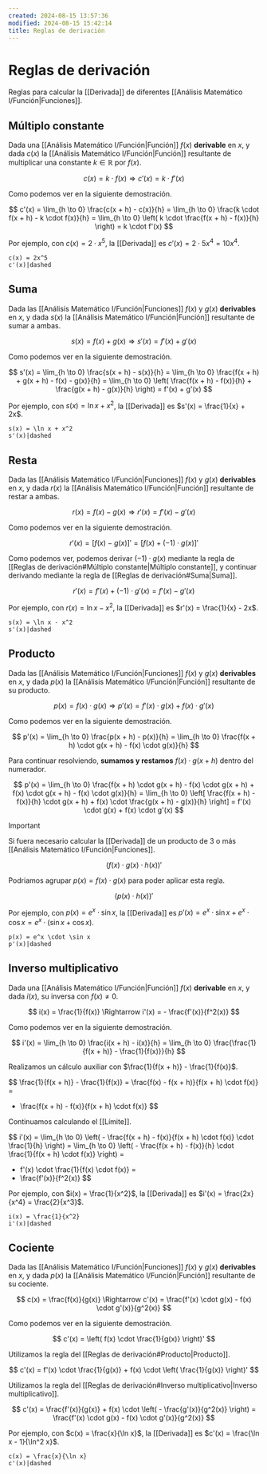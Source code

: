 ```yaml
---
created: 2024-08-15 13:57:36
modified: 2024-08-15 15:42:14
title: Reglas de derivación
---
```


# Reglas de derivación

Reglas para calcular la [[Derivada]] de diferentes [[Análisis Matemático I/Función|Funciones]].

## Múltiplo constante

Dada una [[Análisis Matemático I/Función|Función]] $f(x)$ **derivable** en $x$, y dada $c(x)$ la [[Análisis Matemático I/Función|Función]] resultante de multiplicar una constante $k \in \mathbb{R}$ por $f(x)$.

$$
c(x) = k \cdot f(x) \Rightarrow c'(x) = k \cdot f'(x)
$$

Como podemos ver en la siguiente demostración.

$$
c'(x) =
\lim_{h \to 0} \frac{c(x + h) - c(x)}{h} =
\lim_{h \to 0} \frac{k \cdot f(x + h) - k \cdot f(x)}{h} =
\lim_{h \to 0} \left( k \cdot \frac{f(x + h) - f(x)}{h} \right) =
k \cdot f'(x)
$$

Por ejemplo, con $c(x) = 2 \cdot x^5$, la [[Derivada]] es $c'(x) = 2 \cdot 5x^4 = 10x^4$.

```desmos-graph
c(x) = 2x^5
c'(x)|dashed
```

## Suma

Dada las [[Análisis Matemático I/Función|Funciones]] $f(x)$ y $g(x)$ **derivables** en $x$, y dada $s(x)$ la [[Análisis Matemático I/Función|Función]] resultante de sumar a ambas.

$$
s(x) = f(x) + g(x) \Rightarrow s'(x) = f'(x) + g'(x)
$$

Como podemos ver en la siguiente demostración.

$$
s'(x) =
\lim_{h \to 0} \frac{s(x + h) - s(x)}{h} =
\lim_{h \to 0} \frac{f(x + h) + g(x + h) - f(x) - g(x)}{h} =
\lim_{h \to 0} \left( \frac{f(x + h) - f(x)}{h} + \frac{g(x + h) - g(x)}{h} \right) =
f'(x) + g'(x)
$$

Por ejemplo, con $s(x) = \ln x + x^2$, la [[Derivada]] es $s'(x) = \frac{1}{x} + 2x$.

```desmos-graph
s(x) = \ln x + x^2
s'(x)|dashed
```

## Resta

Dada las [[Análisis Matemático I/Función|Funciones]] $f(x)$ y $g(x)$ **derivables** en $x$, y dada $r(x)$ la [[Análisis Matemático I/Función|Función]] resultante de restar a ambas.

$$
r(x) = f(x) - g(x) \Rightarrow r'(x) = f'(x) - g'(x)
$$

Como podemos ver en la siguiente demostración.

$$
r'(x) =
\left[ f(x) - g(x) \right]' =
\left[ f(x) + (-1) \cdot g(x) \right]'
$$

Como podemos ver, podemos derivar $(-1) \cdot g(x)$ mediante la regla de [[Reglas de derivación#Múltiplo constante|Múltiplo constante]], y continuar derivando mediante la regla de [[Reglas de derivación#Suma|Suma]].

$$
r'(x) =
f'(x) + (-1) \cdot g'(x) =
f'(x) - g'(x)
$$

Por ejemplo, con $r(x) = \ln x - x^2$, la [[Derivada]] es $r'(x) = \frac{1}{x} - 2x$.

```desmos-graph
s(x) = \ln x - x^2
s'(x)|dashed
```

## Producto

Dada las [[Análisis Matemático I/Función|Funciones]] $f(x)$ y $g(x)$ **derivables** en $x$, y dada $p(x)$ la [[Análisis Matemático I/Función|Función]] resultante de su producto.

$$
p(x) = f(x) \cdot g(x) \Rightarrow p'(x) = f'(x) \cdot g(x) + f(x) \cdot g'(x)
$$

Como podemos ver en la siguiente demostración.

$$
p'(x) =
\lim_{h \to 0} \frac{p(x + h) - p(x)}{h} =
\lim_{h \to 0} \frac{f(x + h) \cdot g(x + h) - f(x) \cdot g(x)}{h}
$$

Para continuar resolviendo, **sumamos y restamos** $f(x) \cdot g(x + h)$ dentro del numerador.

$$
p'(x) =
\lim_{h \to 0} \frac{f(x + h) \cdot g(x + h) - f(x) \cdot g(x + h) + f(x) \cdot g(x + h) - f(x) \cdot g(x)}{h} =
\lim_{h \to 0} \left[ \frac{f(x + h) - f(x)}{h} \cdot g(x + h) + f(x) \cdot \frac{g(x + h) - g(x)}{h} \right] =
f'(x) \cdot g(x) + f(x) \cdot g'(x)
$$

> [!important]
> Si fuera necesario calcular la [[Derivada]] de un producto de 3 o más [[Análisis Matemático I/Función|Funciones]].
>
> $$
> \left( f(x) \cdot g(x) \cdot h(x) \right)'
> $$
>
> Podriamos agrupar $p(x) = f(x) \cdot g(x)$ para poder aplicar esta regla.
>
> $$
> \left( p(x) \cdot h(x) \right)'
> $$

Por ejemplo, con $p(x) = e^x \cdot \sin x$, la [[Derivada]] es $p'(x) = e^x \cdot \sin x + e^x \cdot \cos x = e^x \cdot (\sin x + \cos x)$.

```desmos-graph
p(x) = e^x \cdot \sin x
p'(x)|dashed
```

## Inverso multiplicativo

Dada una [[Análisis Matemático I/Función|Función]] $f(x)$ **derivable** en $x$, y dada $i(x)$, su inversa con $f(x) \neq 0$.

$$
i(x) = \frac{1}{f(x)} \Rightarrow i'(x) = - \frac{f'(x)}{f^2(x)}
$$

Como podemos ver en la siguiente demostración.

$$
i'(x) =
\lim_{h \to 0} \frac{i(x + h) - i(x)}{h} =
\lim_{h \to 0} \frac{\frac{1}{f(x + h)} - \frac{1}{f(x)}}{h}
$$

Realizamos un cálculo auxiliar con $\frac{1}{f(x + h)} - \frac{1}{f(x)}$.

$$
\frac{1}{f(x + h)} - \frac{1}{f(x)} =
\frac{f(x) - f(x + h)}{f(x + h) \cdot f(x)} =
- \frac{f(x + h) - f(x)}{f(x + h) \cdot f(x)}
$$

Continuamos calculando el [[Límite]].

$$
i'(x) =
\lim_{h \to 0} \left( - \frac{f(x + h) - f(x)}{f(x + h) \cdot f(x)} \cdot \frac{1}{h} \right) =
\lim_{h \to 0} \left( - \frac{f(x + h) - f(x)}{h} \cdot \frac{1}{f(x + h) \cdot f(x)} \right) =
- f'(x) \cdot \frac{1}{f(x) \cdot f(x)} =
- \frac{f'(x)}{f^2(x)}
$$

Por ejemplo, con $i(x) = \frac{1}{x^2}$, la [[Derivada]] es $i'(x) = \frac{2x}{x^4} = \frac{2}{x^3}$.

```desmos-graph
i(x) = \frac{1}{x^2}
i'(x)|dashed
```

## Cociente

Dada las [[Análisis Matemático I/Función|Funciones]] $f(x)$ y $g(x)$ **derivables** en $x$, y dada $p(x)$ la [[Análisis Matemático I/Función|Función]] resultante de su cociente.

$$
c(x) = \frac{f(x)}{g(x)} \Rightarrow c'(x) = \frac{f'(x) \cdot g(x) - f(x) \cdot g'(x)}{g^2(x)}
$$

Como podemos ver en la siguiente demostración.

$$
c'(x) =
\left( f(x) \cdot \frac{1}{g(x)} \right)'
$$

Utilizamos la regla del [[Reglas de derivación#Producto|Producto]].

$$
c'(x) =
f'(x) \cdot \frac{1}{g(x)} + f(x) \cdot \left( \frac{1}{g(x)} \right)'
$$

Utilizamos la regla del [[Reglas de derivación#Inverso multiplicativo|Inverso multiplicativo]].

$$
c'(x) =
\frac{f'(x)}{g(x)} + f(x) \cdot \left( - \frac{g'(x)}{g^2(x)} \right) =
\frac{f'(x) \cdot g(x) - f(x) \cdot g'(x)}{g^2(x)}
$$

Por ejemplo, con $c(x) = \frac{x}{\ln x}$, la [[Derivada]] es $c'(x) = \frac{\ln x - 1}{\ln^2 x}$.

```desmos-graph
c(x) = \frac{x}{\ln x}
c'(x)|dashed
```
